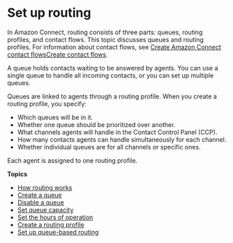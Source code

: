# Set up routing<a name="connect-queues"></a>

In Amazon Connect, routing consists of three parts: queues, routing profiles, and contact flows\. This topic discusses queues and routing profiles\. For information about contact flows, see [Create Amazon Connect contact flowsCreate contact flows](connect-contact-flows.md)\.

A queue holds contacts waiting to be answered by agents\. You can use a single queue to handle all incoming contacts, or you can set up multiple queues\.

Queues are linked to agents through a routing profile\. When you create a routing profile, you specify: 
+ Which queues will be in it\.
+ Whether one queue should be prioritized over another\.
+ What channels agents will handle in the Contact Control Panel \(CCP\)\. 
+ How many contacts agents can handle simultaneously for each channel\.
+ Whether individual queues are for all channels or specific ones\.

Each agent is assigned to one routing profile\.

**Topics**
+ [How routing works](about-routing.md)
+ [Create a queue](create-queue.md)
+ [Disable a queue](disable-a-queue.md)
+ [Set queue capacity](set-maximum-queue-limit.md)
+ [Set the hours of operation](set-hours-operation.md)
+ [Create a routing profile](routing-profiles.md)
+ [Set up queue\-based routing](set-up-queue-based-routing.md)
